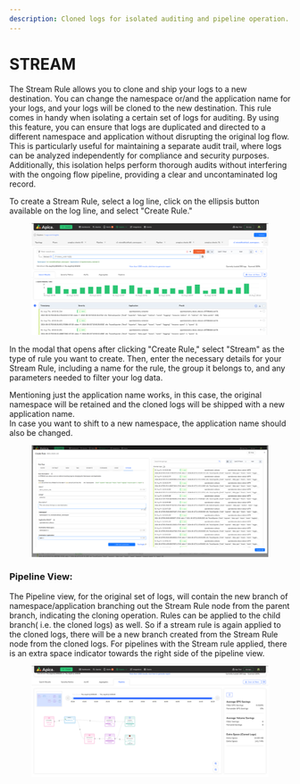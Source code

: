 ```yaml
---
description: Cloned logs for isolated auditing and pipeline operation.
---
```


# STREAM

The Stream Rule allows you to clone and ship your logs to a new destination. You can change the namespace or/and the application name for your logs, and your logs will be cloned to the new destination. This rule comes in handy when isolating a certain set of logs for auditing. By using this feature, you can ensure that logs are duplicated and directed to a different namespace and application without disrupting the original log flow. This is particularly useful for maintaining a separate audit trail, where logs can be analyzed independently for compliance and security purposes. Additionally, this isolation helps perform thorough audits without interfering with the ongoing flow pipeline, providing a clear and uncontaminated log record.&#x20;

To create a Stream Rule, select a log line, click on the ellipsis button available on the log line, and select "Create Rule."

<figure><img src="../../.gitbook/assets/logsView.png" alt=""><figcaption></figcaption></figure>

In the modal that opens after clicking "Create Rule," select "Stream" as the type of rule you want to create. Then, enter the necessary details for your Stream Rule, including a name for the rule, the group it belongs to, and any parameters needed to filter your log data.

Mentioning just the application name works, in this case, the original namespace will be retained and the cloned logs will be shipped with a new application name.\
In case you want to shift to a new namespace, the application name should also be changed.

<figure><img src="../../.gitbook/assets/Screenshot from 2024-08-02 17-45-52.png" alt=""><figcaption></figcaption></figure>

### Pipeline View:

The Pipeline view, for the original set of logs, will contain the new branch of namespace/application branching out the Stream Rule node from the parent branch, indicating the cloning operation. Rules can be applied to the child branch( i.e. the cloned logs) as well. So if a stream rule is again applied to the cloned logs, there will be a new branch created from the Stream Rule node from the cloned logs. For pipelines with the Stream rule applied, there is an extra space indicator towards the right side of the pipeline view.

<figure><img src="../../.gitbook/assets/pipelinestream 1.png" alt=""><figcaption></figcaption></figure>
